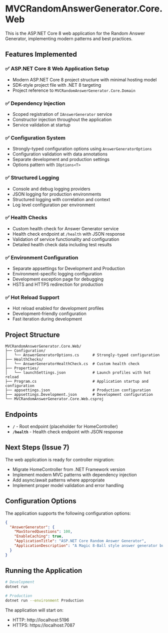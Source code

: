 # MVCRandomAnswerGenerator.Core.Web

This is the ASP.NET Core 8 web application for the Random Answer Generator, implementing modern patterns and best practices.

## Features Implemented

### ✅ ASP.NET Core 8 Web Application Setup
- Modern ASP.NET Core 8 project structure with minimal hosting model
- SDK-style project file with .NET 8 targeting
- Project reference to `MVCRandomAnswerGenerator.Core.Domain`

### ✅ Dependency Injection
- Scoped registration of `IAnswerGenerator` service
- Constructor injection throughout the application
- Service validation at startup

### ✅ Configuration System
- Strongly-typed configuration options using `AnswerGeneratorOptions`
- Configuration validation with data annotations
- Separate development and production settings
- Options pattern with `IOptions<T>`

### ✅ Structured Logging
- Console and debug logging providers
- JSON logging for production environments
- Structured logging with correlation and context
- Log level configuration per environment

### ✅ Health Checks
- Custom health check for Answer Generator service
- Health check endpoint at `/health` with JSON response
- Validation of service functionality and configuration
- Detailed health check data including test results

### ✅ Environment Configuration
- Separate appsettings for Development and Production
- Environment-specific logging configuration
- Development exception page for debugging
- HSTS and HTTPS redirection for production

### ✅ Hot Reload Support
- Hot reload enabled for development profiles
- Development-friendly configuration
- Fast iteration during development

## Project Structure

```
MVCRandomAnswerGenerator.Core.Web/
├── Configuration/
│   └── AnswerGeneratorOptions.cs      # Strongly-typed configuration
├── HealthChecks/
│   └── AnswerGeneratorHealthCheck.cs  # Custom health check
├── Properties/
│   └── launchSettings.json            # Launch profiles with hot reload
├── Program.cs                         # Application startup and configuration
├── appsettings.json                   # Production configuration
├── appsettings.Development.json       # Development configuration
└── MVCRandomAnswerGenerator.Core.Web.csproj
```

## Endpoints

- **`/`** - Root endpoint (placeholder for HomeController)
- **`/health`** - Health check endpoint with JSON response

## Next Steps (Issue 7)

The web application is ready for controller migration:
- Migrate HomeController from .NET Framework version
- Implement modern MVC patterns with dependency injection
- Add async/await patterns where appropriate
- Implement proper model validation and error handling

## Configuration Options

The application supports the following configuration options:

```json
{
  "AnswerGenerator": {
    "MaxStoredQuestions": 100,
    "EnableCaching": true,
    "ApplicationTitle": "ASP.NET Core Random Answer Generator",
    "ApplicationDescription": "A Magic 8-Ball style answer generator built with ASP.NET Core 8"
  }
}
```

## Running the Application

```bash
# Development
dotnet run

# Production
dotnet run --environment Production
```

The application will start on:
- HTTP: http://localhost:5196
- HTTPS: https://localhost:7087